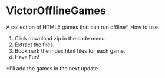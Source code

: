 # VictorOfflineGames
A collection of HTML5 games that can run offline*.
How to use:
1. Click download zip in the code menu.
2. Extract the files.
3. Bookmark the index.html files for each game.
4. Have Fun!

*I'll add the games in the next update

